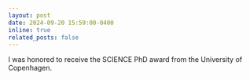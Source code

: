 ```yaml
---
layout: post
date: 2024-09-20 15:59:00-0400
inline: true
related_posts: false
---
```


I was honored to receive the SCIENCE PhD award from the University of Copenhagen.
